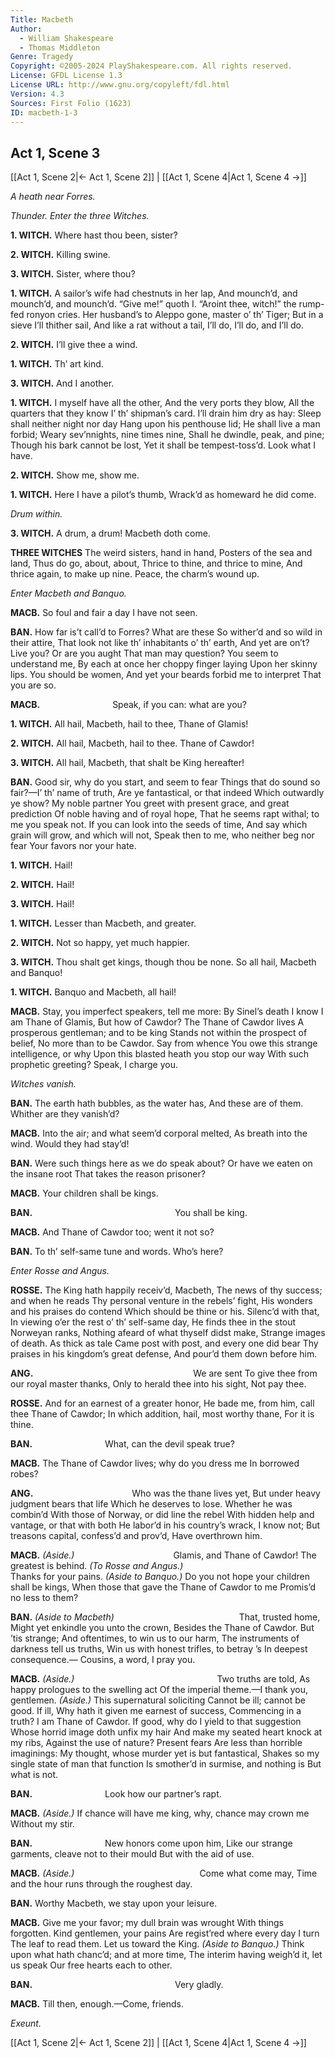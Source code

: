 ```yaml
---
Title: Macbeth
Author: 
  - William Shakespeare
  - Thomas Middleton
Genre: Tragedy
Copyright: ©2005-2024 PlayShakespeare.com. All rights reserved.
License: GFDL License 1.3
License URL: http://www.gnu.org/copyleft/fdl.html
Version: 4.3
Sources: First Folio (1623)
ID: macbeth-1-3
---
```


## Act 1, Scene 3
[[Act 1, Scene 2|← Act 1, Scene 2]] | [[Act 1, Scene 4|Act 1, Scene 4 →]]

*A heath near Forres.*

*Thunder. Enter the three Witches.*

**1. WITCH.**
Where hast thou been, sister?

**2. WITCH.**
Killing swine.

**3. WITCH.**
Sister, where thou?

**1. WITCH.**
A sailor’s wife had chestnuts in her lap,
And mounch’d, and mounch’d, and mounch’d. “Give me!” quoth I.
“Aroint thee, witch!” the rump-fed ronyon cries.
Her husband’s to Aleppo gone, master o’ th’ Tiger;
But in a sieve I’ll thither sail,
And like a rat without a tail,
I’ll do, I’ll do, and I’ll do.

**2. WITCH.**
I’ll give thee a wind.

**1. WITCH.**
Th’ art kind.

**3. WITCH.**
And I another.

**1. WITCH.**
I myself have all the other,
And the very ports they blow,
All the quarters that they know
I’ th’ shipman’s card.
I’ll drain him dry as hay:
Sleep shall neither night nor day
Hang upon his penthouse lid;
He shall live a man forbid;
Weary sev’nnights, nine times nine,
Shall he dwindle, peak, and pine;
Though his bark cannot be lost,
Yet it shall be tempest-toss’d.
Look what I have.

**2. WITCH.**
Show me, show me.

**1. WITCH.**
Here I have a pilot’s thumb,
Wrack’d as homeward he did come.

*Drum within.*

**3. WITCH.**
A drum, a drum!
Macbeth doth come.

**THREE WITCHES**
The weird sisters, hand in hand,
Posters of the sea and land,
Thus do go, about, about,
Thrice to thine, and thrice to mine,
And thrice again, to make up nine.
Peace, the charm’s wound up.

*Enter Macbeth and Banquo.*

**MACB.**
So foul and fair a day I have not seen.

**BAN.**
How far is’t call’d to Forres? What are these
So wither’d and so wild in their attire,
That look not like th’ inhabitants o’ th’ earth,
And yet are on’t? Live you? Or are you aught
That man may question? You seem to understand me,
By each at once her choppy finger laying
Upon her skinny lips. You should be women,
And yet your beards forbid me to interpret
That you are so.

**MACB.**
        Speak, if you can: what are you?

**1. WITCH.**
All hail, Macbeth, hail to thee, Thane of Glamis!

**2. WITCH.**
All hail, Macbeth, hail to thee. Thane of Cawdor!

**3. WITCH.**
All hail, Macbeth, that shalt be King hereafter!

**BAN.**
Good sir, why do you start, and seem to fear
Things that do sound so fair?—I’ th’ name of truth,
Are ye fantastical, or that indeed
Which outwardly ye show? My noble partner
You greet with present grace, and great prediction
Of noble having and of royal hope,
That he seems rapt withal; to me you speak not.
If you can look into the seeds of time,
And say which grain will grow, and which will not,
Speak then to me, who neither beg nor fear
Your favors nor your hate.

**1. WITCH.**
Hail!

**2. WITCH.**
Hail!

**3. WITCH.**
Hail!

**1. WITCH.**
Lesser than Macbeth, and greater.

**2. WITCH.**
Not so happy, yet much happier.

**3. WITCH.**
Thou shalt get kings, though thou be none.
So all hail, Macbeth and Banquo!

**1. WITCH.**
Banquo and Macbeth, all hail!

**MACB.**
Stay, you imperfect speakers, tell me more:
By Sinel’s death I know I am Thane of Glamis,
But how of Cawdor? The Thane of Cawdor lives
A prosperous gentleman; and to be king
Stands not within the prospect of belief,
No more than to be Cawdor. Say from whence
You owe this strange intelligence, or why
Upon this blasted heath you stop our way
With such prophetic greeting? Speak, I charge you.

*Witches vanish.*

**BAN.**
The earth hath bubbles, as the water has,
And these are of them. Whither are they vanish’d?

**MACB.**
Into the air; and what seem’d corporal melted,
As breath into the wind. Would they had stay’d!

**BAN.**
Were such things here as we do speak about?
Or have we eaten on the insane root
That takes the reason prisoner?

**MACB.**
Your children shall be kings.

**BAN.**
                You shall be king.

**MACB.**
And Thane of Cawdor too; went it not so?

**BAN.**
To th’ self-same tune and words. Who’s here?

*Enter Rosse and Angus.*

**ROSSE.**
The King hath happily receiv’d, Macbeth,
The news of thy success; and when he reads
Thy personal venture in the rebels’ fight,
His wonders and his praises do contend
Which should be thine or his. Silenc’d with that,
In viewing o’er the rest o’ th’ self-same day,
He finds thee in the stout Norweyan ranks,
Nothing afeard of what thyself didst make,
Strange images of death. As thick as tale
Came post with post, and every one did bear
Thy praises in his kingdom’s great defense,
And pour’d them down before him.

**ANG.**
                  We are sent
To give thee from our royal master thanks,
Only to herald thee into his sight,
Not pay thee.

**ROSSE.**
And for an earnest of a greater honor,
He bade me, from him, call thee Thane of Cawdor;
In which addition, hail, most worthy thane,
For it is thine.

**BAN.**
        What, can the devil speak true?

**MACB.**
The Thane of Cawdor lives; why do you dress me
In borrowed robes?

**ANG.**
           Who was the thane lives yet,
But under heavy judgment bears that life
Which he deserves to lose. Whether he was combin’d
With those of Norway, or did line the rebel
With hidden help and vantage, or that with both
He labor’d in his country’s wrack, I know not;
But treasons capital, confess’d and prov’d,
Have overthrown him.

**MACB.**
*(Aside.)*
           Glamis, and Thane of Cawdor!
The greatest is behind.
*(To Rosse and Angus.)*
              Thanks for your pains.
*(Aside to Banquo.)*
Do you not hope your children shall be kings,
When those that gave the Thane of Cawdor to me
Promis’d no less to them?

**BAN.**
*(Aside to Macbeth)*
              That, trusted home,
Might yet enkindle you unto the crown,
Besides the Thane of Cawdor. But ’tis strange;
And oftentimes, to win us to our harm,
The instruments of darkness tell us truths,
Win us with honest trifles, to betray ’s
In deepest consequence.⁠—
Cousins, a word, I pray you.

**MACB.**
*(Aside.)*
                Two truths are told,
As happy prologues to the swelling act
Of the imperial theme.—I thank you, gentlemen.
*(Aside.)*
This supernatural soliciting
Cannot be ill; cannot be good. If ill,
Why hath it given me earnest of success,
Commencing in a truth? I am Thane of Cawdor.
If good, why do I yield to that suggestion
Whose horrid image doth unfix my hair
And make my seated heart knock at my ribs,
Against the use of nature? Present fears
Are less than horrible imaginings:
My thought, whose murder yet is but fantastical,
Shakes so my single state of man that function
Is smother’d in surmise, and nothing is
But what is not.

**BAN.**
        Look how our partner’s rapt.

**MACB.**
*(Aside.)*
If chance will have me king, why, chance may crown me
Without my stir.

**BAN.**
        New honors come upon him,
Like our strange garments, cleave not to their mould
But with the aid of use.

**MACB.**
*(Aside.)*
              Come what come may,
Time and the hour runs through the roughest day.

**BAN.**
Worthy Macbeth, we stay upon your leisure.

**MACB.**
Give me your favor; my dull brain was wrought
With things forgotten. Kind gentlemen, your pains
Are regist’red where every day I turn
The leaf to read them. Let us toward the King.
*(Aside to Banquo.)*
Think upon what hath chanc’d; and at more time,
The interim having weigh’d it, let us speak
Our free hearts each to other.

**BAN.**
                Very gladly.

**MACB.**
Till then, enough.—Come, friends.

*Exeunt.*

[[Act 1, Scene 2|← Act 1, Scene 2]] | [[Act 1, Scene 4|Act 1, Scene 4 →]]